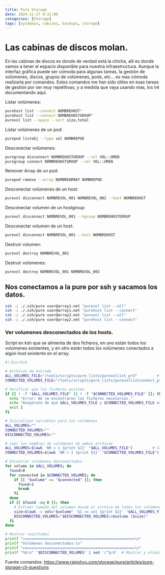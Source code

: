 ```yaml
---
title: Pure Storage
date: 2024-11-27 0:31:00
categories: [Storage]
tags: [sysdamin, cabinas, backups, storage]
---
```

# Las cabinas de discos molan.
En las cabinas de discos es donde de verdad está la chicha, allí es donde vamos a tener el espacio disponible para nuestra infraestructura.
Aunque la interfaz gráfica puede ser cómoda para algunas tareas, la gestión de volúmenes, discos, grupos de volúmenes, pods, etc... es mas cómoda realizarla por comandos.
Estos comandos me han sido útiles en esas tareas de gestión por ser muy repetitivas, y a medida que vaya usando mas, los iré documentando aquí.

Listar volúmenes:
```bash
purehost list --connect NOMBREHOST*
purehost list --connect NOMBREHOSTGROUP*
purevol list --space --sort size,total
```
Listar volúmenes de un pod:
```bash
purepod listobj --type vol NOMBREPOD
```
Desconectar volúmenes:
```bash
puregroup disconnect NOMBREHOSTGROUP --vol VOL::UMEN
puregroup connect NOMBREHOSTGROUP --vol VOL::UMEN
```
Remover Array de un pod:
```bash
purepod remove --array NOMBREARRAY NOMBREPOD
```
Desconectar volúmenes de un host:
```bash
purevol disconnect NOMBREVOL_001 NOMBREVOL_002 --host NOMBREHOST
```
Desconectar volumen de un hostgroup:
```bash
purevol disconnect NOMBREVOL_001 --hgroup NOMBREHOSTGROUP
```
Desconectar volumen de un host:
```bash
purevol disconnect NOMBREVOL_001 --host NOMBREHOST
```
Destruir volumen:
```bash
purevol destroy NOMBREVOL_001
```
Destruir volúmenes:
```bash
purevol destroy NOMBREVOL_001 NOMBREVOL_002
```
## Nos conectamos a la pure por ssh y sacamos los datos.
```bash
ssh -i ./.ssh/pure user@array1.net "purevol list --all"
ssh -i ./.ssh/pure user@array1.net "purehost list --connect"
ssh -i ./.ssh/pure user@array2.net "purevol list --all"
ssh -i ./.ssh/pure user@array2.net "purehost list --connect"
```


### Ver volumenes desconectados de los hosts.

Script en ksh que se alimenta de dos ficheros, en uno están todos los volúmenes existentes, y en otro están todos los volúmenes conectados a algún host existente en el array.


```bash
#!/bin/ksh

# Archivos de entrada
ALL_VOLUMES_FILE="/tools/scripts/pure_lists/purevollist_prd"         # Lista de todos los volúmenes
CONNECTED_VOLUMES_FILE="/tools/scripts/pure_lists/purevollistconnect_prd"  # Lista de volúmenes conectados

# Verificar que los ficheros existen
if [[ ! -f "$ALL_VOLUMES_FILE" || ! -f "$CONNECTED_VOLUMES_FILE" ]]; then
  echo "Error: No se encontraron los ficheros necesarios."
  echo "Asegúrate de que $ALL_VOLUMES_FILE y $CONNECTED_VOLUMES_FILE existan."
  exit 1
fi

# Inicializar variables para los volúmenes
ALL_VOLUMES=""
CONNECTED_VOLUMES=""
DISCONNECTED_VOLUMES=""

# Leer los nombres de volúmenes de ambos archivos
ALL_VOLUMES=$(awk 'NR > 1 {print $1}' "$ALL_VOLUMES_FILE")         # Saltar encabezado y obtener la columna Name
CONNECTED_VOLUMES=$(awk 'NR > 1 {print $1}' "$CONNECTED_VOLUMES_FILE") # Saltar encabezado y obtener la columna Name

# Encontrar volúmenes desconectados
for volume in $ALL_VOLUMES; do
  found=0
  for connected in $CONNECTED_VOLUMES; do
    if [[ "$volume" == "$connected" ]]; then
      found=1
      break
    fi
  done
  if [[ $found -eq 0 ]]; then
    # Extraer tamaño del volumen desde el archivo de todos los volúmenes
    size=$(awk -v vol="$volume" '$1 == vol {print $2}' "$ALL_VOLUMES_FILE")
    DISCONNECTED_VOLUMES="$DISCONNECTED_VOLUMES\n$volume [$size]"
  fi
done

# Mostrar resultados
printf "===================================================\n"
printf "Volúmenes desconectados:\n"
printf "===================================================\n"
printf "%b\n" "$DISCONNECTED_VOLUMES" | sed '/^$/d'  # Mostrar y eliminar líneas vacías

```

Fuente comandos: https://www.rajeshvu.com/storage/pure/articles/pure-storage-cli-questions
